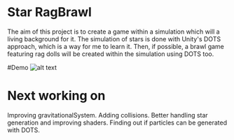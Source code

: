 # Star RagBrawl
The aim of this project is to create a game within a simulation which will a living background for it.
The simulation of stars is done with Unity's DOTS approach, which is a way for me to learn it.
Then, if possible, a brawl game featuring rag dolls will be created within the simulation using DOTS too.

#Demo 
![alt text](https://github.com/Kos-Tac/Star-RagBrawl/blob/master/Assets/Misc/DemoDOTS.gif )

# Next working on
Improving gravitationalSystem. Adding collisions.
Better handling star generation and improving shaders.
Finding out if particles can be generated with DOTS.
